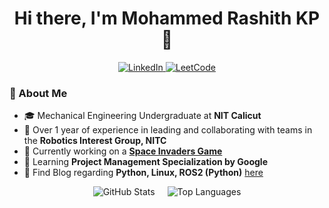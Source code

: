 <h1 align="center">Hi there, I'm Mohammed Rashith KP 👋 </h1>

<!-- 
<div style="display: flex; flex-wrap: wrap; gap: 10px;">
  <img src="https://img.shields.io/badge/Python-%230077B5.svg?style=flat&logo=python&logoColor=white" alt="Python"/>
  <img src="https://img.shields.io/badge/Arduino-%23CCCCCC.svg?style=flat&logo=arduino&logoColor=white" alt="Arduino"/>
  <img src="https://img.shields.io/badge/Bash-%23121011.svg?style=flat&logo=gnu-bash&logoColor=white" alt="Bash"/>
  <img src="https://img.shields.io/badge/Git-%23F05033.svg?style=flat&logo=git&logoColor=white" alt="Git"/>
  <img src="https://img.shields.io/badge/Docker-%232496ED.svg?style=flat&logo=docker&logoColor=white" alt="Docker"/>
  <img src="https://img.shields.io/badge/HTML-%23E34F26.svg?style=flat&logo=html5&logoColor=white" alt="HTML"/>
  <img src="https://img.shields.io/badge/OpenCV-%235C3EE8.svg?style=flat&logo=opencv&logoColor=white" alt="OpenCV"/>
  <img src="https://img.shields.io/badge/Pandas-%23150458.svg?style=flat&logo=pandas&logoColor=white" alt="Pandas"/>
  <img src="https://img.shields.io/badge/Flask-%23000000.svg?style=flat&logo=flask&logoColor=white" alt="Flask"/>
  <img src="https://img.shields.io/badge/Caddy-%23006BB6.svg?style=flat&logo=caddy&logoColor=white" alt="Caddy"/>
  <img src="https://img.shields.io/badge/Linux-%23FCC624.svg?style=flat&logo=linux&logoColor=black" alt="Linux"/>
  <img src="https://img.shields.io/badge/MATLAB-%23FF8000.svg?style=flat&logo=mathworks&logoColor=white" alt="MATLAB"/>
  <img src="https://img.shields.io/badge/Azure-%230072C6.svg?style=flat&logo=microsoft-azure&logoColor=white" alt="Azure"/>
  <img src="https://img.shields.io/badge/CSS-%231572B6.svg?style=flat&logo=css3&logoColor=white" alt="CSS"/>
  <img src="https://img.shields.io/badge/Figma-%23F24E1E.svg?style=flat&logo=figma&logoColor=white" alt="Figma"/>
  <img src="https://img.shields.io/badge/Flutter-%2302569B.svg?style=flat&logo=flutter&logoColor=white" alt="Flutter"/>
  <img src="https://img.shields.io/badge/Dart-%230175C2.svg?style=flat&logo=dart&logoColor=white" alt="Dart"/>
  <img src="https://img.shields.io/badge/Hugo-%23FF4088.svg?style=flat&logo=hugo&logoColor=white" alt="Hugo"/>
  <img src="https://img.shields.io/badge/MySQL-%234479A1.svg?style=flat&logo=mysql&logoColor=white" alt="MySQL"/>
  <img src="https://img.shields.io/badge/PyTorch-%23EE4C2C.svg?style=flat&logo=pytorch&logoColor=white" alt="PyTorch"/>
  <img src="https://img.shields.io/badge/Qt-%2341CD52.svg?style=flat&logo=qt&logoColor=white" alt="Qt"/>
  <img src="https://img.shields.io/badge/Scikit--Learn-%23F7931E.svg?style=flat&logo=scikit-learn&logoColor=white" alt="Scikit-Learn"/>
  <img src="https://img.shields.io/badge/SQLite-%23003B57.svg?style=flat&logo=sqlite&logoColor=white" alt="SQLite"/>
  <img src="https://img.shields.io/badge/TensorFlow-%23FF6F00.svg?style=flat&logo=tensorflow&logoColor=white" alt="TensorFlow"/>
</div>

-->

<div align="center">
  <a href="https://linkedin.com/in/mohammed-rashith-kp" target="_blank">
    <img src="https://img.shields.io/badge/LinkedIn-Mohammed%20Rashith%20KP-blue?style=for-the-badge&logo=linkedin" alt="LinkedIn"/>
  </a>
  <a href="https://www.leetcode.com/mohammed_rashith_kp" target="_blank">
    <img src="https://img.shields.io/badge/LeetCode-Mohammed_Rashith_KP-orange?style=for-the-badge&logo=leetcode" alt="LeetCode"/>
  </a>
</div>

### 📖 About Me
- 🎓 Mechanical Engineering Undergraduate at **NIT Calicut**
- 🤖 Over 1 year of experience in leading and collaborating with teams in the **Robotics Interest Group, NITC**
- 🔭 Currently working on a **[Space Invaders Game](https://github.com/mohammedrashithkp/SpaceInvaders.git)**
- 🌱 Learning **Project Management Specialization by Google**
- 💬 Find Blog regarding **Python, Linux, ROS2 (Python)** [here](https://mohammedrashithkp.github.io)

<p align="center" style="display: flex; justify-content: center; gap: 20px; flex-wrap: wrap;">
  <img src="https://github-readme-stats.vercel.app/api?username=mohammedrashithkp&show_icons=true&locale=en&theme=default&hide_title=true&hide_rank=false&card_width=200" alt="GitHub Stats" />
  <img src="https://github-readme-stats.vercel.app/api/top-langs/?username=mohammedrashithkp&layout=compact&card_width=200&langs_count=6&card_height=200" alt="Top Languages" />
</p>


